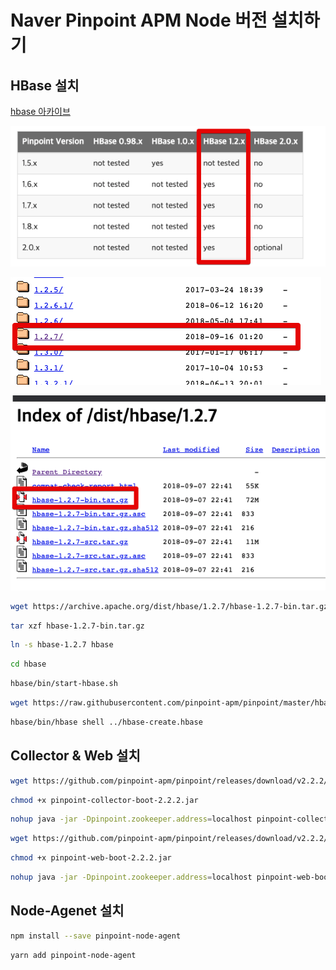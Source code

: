 # Naver Pinpoint APM Node 버전 설치하기


## HBase 설치

[hbase 아카이브](https://archive.apache.org/dist/hbase)

![hbase1](./images/hbase1.png)

![hbase2](./images/hbase2.png)

![hbase3](./images/hbase3.png)

```bash
wget https://archive.apache.org/dist/hbase/1.2.7/hbase-1.2.7-bin.tar.gz
```

```bash
tar xzf hbase-1.2.7-bin.tar.gz
```


```bash
ln -s hbase-1.2.7 hbase
```


```bash
cd hbase
```

```bash
hbase/bin/start-hbase.sh
```

```bash
wget https://raw.githubusercontent.com/pinpoint-apm/pinpoint/master/hbase/scripts/hbase-create.hbase
```

```bash
hbase/bin/hbase shell ../hbase-create.hbase
```

## Collector & Web 설치

```bash
wget https://github.com/pinpoint-apm/pinpoint/releases/download/v2.2.2/pinpoint-collector-boot-2.2.2.jar
```

```bash
chmod +x pinpoint-collector-boot-2.2.2.jar
```

```bash
nohup java -jar -Dpinpoint.zookeeper.address=localhost pinpoint-collector-boot-2.2.2.jar >/dev/null 2>&1 &
```

```bash
wget https://github.com/pinpoint-apm/pinpoint/releases/download/v2.2.2/pinpoint-web-boot-2.2.2.jar
```

```bash
chmod +x pinpoint-web-boot-2.2.2.jar
```

```bash
nohup java -jar -Dpinpoint.zookeeper.address=localhost pinpoint-web-boot-2.2.2.jar >/dev/null 2>&1 &
```

## Node-Agenet 설치

```bash
npm install --save pinpoint-node-agent 
```

```bash
yarn add pinpoint-node-agent
```


